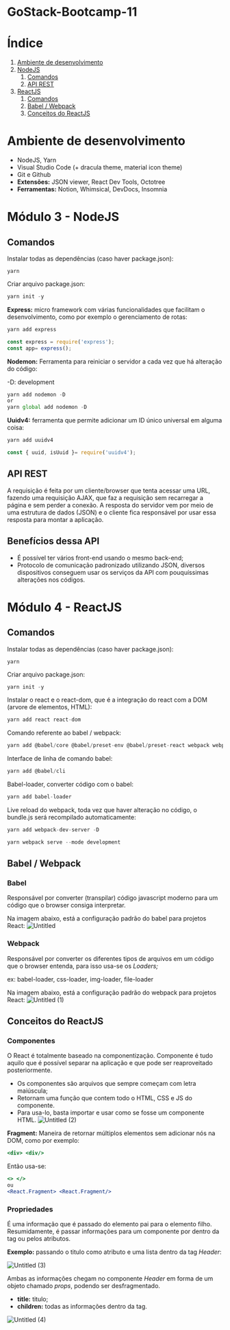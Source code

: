 # GoStack-Bootcamp-11

# Índice
1. [Ambiente de desenvolvimento](#ambienteDesenvolvimento)
2. [NodeJS](#nodejs)
    1. [Comandos](#comandosNode)
    2. [API REST](#apiRest)
3. [ReactJS](#reactjs)
    1. [Comandos](#comandosReact)
    2. [Babel / Webpack](#babelWebpack)
    3. [Conceitos do ReactJS](#conceitosReact)

# Ambiente de desenvolvimento <a name="ambienteDesenvolvimento" />
* NodeJS, Yarn
* Visual Studio Code (+ dracula theme, material icon theme)
* Git e Github
* **Extensões:** JSON viewer, React Dev Tools, Octotree
* **Ferramentas:** Notion, Whimsical, DevDocs, Insomnia

# Módulo 3 - NodeJS <a name="nodejs" />
## Comandos <a name="comandosNode" />
Instalar todas as dependências (caso haver package.json):

```jsx
yarn
```


Criar arquivo package.json:

```jsx
yarn init -y
```


**Express:** micro framework com várias funcionalidades que facilitam o desenvolvimento, como por exemplo o gerenciamento de rotas:

```jsx
yarn add express

const express = require('express');
const app= express();
```


**Nodemon:** Ferramenta para reiniciar o servidor a cada vez que há alteração do código:

-D: development

```jsx
yarn add nodemon -D
or
yarn global add nodemon -D
```


**Uuidv4:** ferramenta que permite adicionar um ID único universal em alguma coisa:

```jsx
yarn add uuidv4

const { uuid, isUuid }= require('uuidv4');
```
## API REST <a name="apiRest" />
A requisição é feita por um cliente/browser que tenta acessar uma URL, fazendo uma requisição AJAX, que faz a requisição sem recarregar a página e sem perder a conexão. A resposta do servidor vem por meio de uma estrutura de dados (JSON) e o cliente fica responsável por usar essa resposta para montar a aplicação.

## Benefícios dessa API

- É possível ter vários front-end usando o mesmo back-end;
- Protocolo de comunicação padronizado utilizando JSON, diversos dispositivos conseguem usar os serviços da API com pouquíssimas alterações nos códigos.


# Módulo 4 - ReactJS <a name="reactjs" />
## Comandos <a name="comandosReact" />
Instalar todas as dependências (caso haver package.json):

```jsx
yarn
```

Criar arquivo package.json:

```jsx
yarn init -y
```

Instalar o react e o react-dom, que é a integração do react com a DOM (arvore de elementos, HTML):

```jsx
yarn add react react-dom
```

Comando referente ao babel / webpack:

```jsx
yarn add @babel/core @babel/preset-env @babel/preset-react webpack webpack-cli
```

Interface de linha de comando babel:

```jsx
yarn add @babel/cli
```

Babel-loader, converter código com o babel:

```jsx
yarn add babel-loader
```

Live reload do webpack, toda vez que haver alteração no código, o bundle.js será recompilado automaticamente:

```jsx
yarn add webpack-dev-server -D
```

```jsx
yarn webpack serve --mode development
```

## Babel / Webpack <a name="babelWebpack" />
### Babel

Responsável por converter (transpilar) código javascript moderno para um código que o browser consiga interpretar.

Na imagem abaixo, está a configuração padrão do babel para projetos React:
![Untitled](https://user-images.githubusercontent.com/62819159/113497194-fdb04800-94d7-11eb-8fda-66f9901547d1.png)

### Webpack

Responsável por converter os diferentes tipos de arquivos em um código que o browser entenda, para isso usa-se os *Loaders;*

ex: babel-loader, css-loader, img-loader, file-loader

Na imagem abaixo, está a configuração padrão do webpack para projetos React:
![Untitled (1)](https://user-images.githubusercontent.com/62819159/113497209-394b1200-94d8-11eb-9dbe-3a6b64612e3e.png)

## Conceitos do ReactJS <a name="conceitosReact" />
### Componentes

O React é totalmente baseado na componentização. Componente é tudo aquilo que é possível separar na aplicação e que pode ser reaproveitado posteriormente.

- Os componentes são arquivos que sempre começam com letra maiúscula;
- Retornam uma função que contem todo o HTML, CSS e JS do componente.
- Para usa-lo, basta importar e usar como se fosse um componente HTML.
![Untitled (2)](https://user-images.githubusercontent.com/62819159/113497297-1cfba500-94d9-11eb-9a3e-021e3c7938cc.png)

**Fragment:** Maneira de retornar múltiplos elementos sem adicionar nós na DOM, como por exemplo:

```jsx
<div> <div/>
```

Então usa-se:

```jsx
<> </> 
ou
<React.Fragment> <React.Fragment/>
```

### Propriedades

É uma informação que é passado do elemento pai para o elemento filho. Resumidamente, é passar informações para um componente por dentro da tag ou pelos atributos.

**Exemplo:** passando o titulo como atributo e uma lista dentro da tag *Header*:

![Untitled (3)](https://user-images.githubusercontent.com/62819159/113497315-3b61a080-94d9-11eb-808b-4d157c9c687a.png)

Ambas as informações chegam no componente *Header* em forma de um objeto chamado *props*, podendo ser desfragmentado.

- **title:** titulo;
- **children:** todas as informações dentro da tag.

![Untitled (4)](https://user-images.githubusercontent.com/62819159/113497316-3dc3fa80-94d9-11eb-9070-5e4d17b8497d.png)

